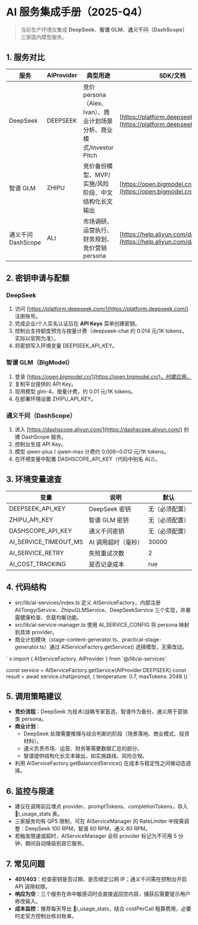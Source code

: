 ﻿# AI 服务集成手册（2025-Q4）

> 当前生产环境仅集成 **DeepSeek**、**智谱 GLM**、**通义千问（DashScope）** 三家国内模型服务。

## 1. 服务对比
| 服务 | AIProvider | 典型用途 | SDK/文档 |
|------|--------------|----------|----------|
| DeepSeek | DEEPSEEK | 竞价 persona（Alex、Ivan）、商业计划场景分析、商业模式/Investor Pitch | [https://platform.deepseek.com/docs](https://platform.deepseek.com/docs) |
| 智谱 GLM | ZHIPU | 竞价备份模型、MVP/实施/风险阶段、中文结构化长文输出 | [https://open.bigmodel.cn/dev/api](https://open.bigmodel.cn/dev/api) |
| 通义千问 DashScope | ALI | 市场调研、运营执行、财务规划、竞价营销 persona | [https://help.aliyun.com/dashscope/](https://help.aliyun.com/dashscope/) |

## 2. 密钥申请与配额
### DeepSeek
1. 访问 [https://platform.deepseek.com/](https://platform.deepseek.com/) 注册账号。
2. 完成企业/个人实名认证后在 **API Keys** 菜单创建密钥。
3. 控制台支持额度预充与按量计费（deepseek-chat 约 0.014 元/1K tokens，实际以官网为准）。
4. 将密钥写入环境变量 DEEPSEEK_API_KEY。

### 智谱 GLM（BigModel）
1. 登录 [https://open.bigmodel.cn/](https://open.bigmodel.cn/)，创建应用。
2. 复制平台提供的 API Key。
3. 现用模型 glm-4，按量计费，约 0.01 元/1K tokens。
4. 在部署环境设置 ZHIPU_API_KEY。

### 通义千问（DashScope）
1. 进入 [https://dashscope.aliyun.com/](https://dashscope.aliyun.com/) 创建 DashScope 服务。
2. 控制台生成 API Key。
3. 模型 qwen-plus / qwen-max 计费约 0.008~0.012 元/1K tokens。
4. 在环境变量中配置 DASHSCOPE_API_KEY（代码中别名 ALI）。

## 3. 环境变量速查
| 变量 | 说明 | 默认 |
|------|------|------|
| DEEPSEEK_API_KEY | DeepSeek 密钥 | 无（必须配置） |
| ZHIPU_API_KEY | 智谱 GLM 密钥 | 无（必须配置） |
| DASHSCOPE_API_KEY | 通义千问密钥 | 无（必须配置） |
| AI_SERVICE_TIMEOUT_MS | AI 调用超时（毫秒） | 30000 |
| AI_SERVICE_RETRY | 失败重试次数 | 2 |
| AI_COST_TRACKING | 是否记录成本 | 	rue |

## 4. 代码结构
- src/lib/ai-services/index.ts 定义 AIServiceFactory，内部注册 AliTongyiService、ZhipuGLMService、DeepSeekService 三个实现，并暴露健康检查、负载均衡功能。
- src/lib/ai-service-manager.ts 使用 AI_SERVICE_CONFIG 将 persona 映射到具体 provider。
- 商业计划模块（stage-content-generator.ts、practical-stage-generator.ts）通过 AIServiceFactory.getService() 选择模型，无需改动。

`	s
import { AIServiceFactory, AIProvider } from '@/lib/ai-services'

const service = AIServiceFactory.getService(AIProvider.DEEPSEEK)
const result = await service.chat(prompt, { temperature: 0.7, maxTokens: 2048 })
`

## 5. 调用策略建议
- **竞价流程**：DeepSeek 为技术/战略专家首选，智谱作为备份，通义用于营销类 persona。
- **商业计划**：
  - DeepSeek 处理需要推理与综合判断的阶段（场景落地、商业模式、投资材料）。
  - 通义负责市场、运营、财务等需要数据汇总的部分。
  - 智谱提供结构化长文本输出，如实施路线、风险合规。
- 利用 AIServiceFactory.getBalancedService() 在成本与稳定性之间做动态选择。

## 6. 监控与限速
- 建议在调用前后埋点 provider、promptTokens、completionTokens，存入 i_usage_stats 表。
- 三家服务均有 QPS 限制，可在 AIServiceManager 的 RateLimiter 中按需调整：DeepSeek 100 RPM，智谱 60 RPM，通义 80 RPM。
- 若触发限速或超时，AIServiceManager 会将 provider 标记为不可用 5 分钟，期间自动降级到其它服务。

## 7. 常见问题
- **401/403**：检查密钥是否过期、是否绑定公网 IP；通义千问需在控制台开启 API 调用权限。
- **响应为空**：三个服务在命中敏感词时会直接返回空内容，捕获后需要提示用户修改输入。
- **成本监控**：推荐每天导出 i_usage_stats，结合 costPerCall 粗算费用，必要时走官方控制台核对账单。

